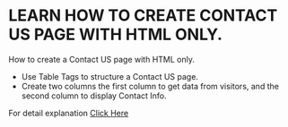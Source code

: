 # LEARN HOW TO CREATE CONTACT US PAGE WITH HTML ONLY.
<p>How to create a Contact US page with HTML only.</p>
<ul>
<li>Use Table Tags to structure a Contact US page.</li>
<li>Create two columns the first column to get data from visitors, and the second column to display Contact Info.</li>
</ul>

<p>For detail explanation <a href="https://projects.sparkifysolutions.com/contact-page-with-html/">Click Here</a></p>